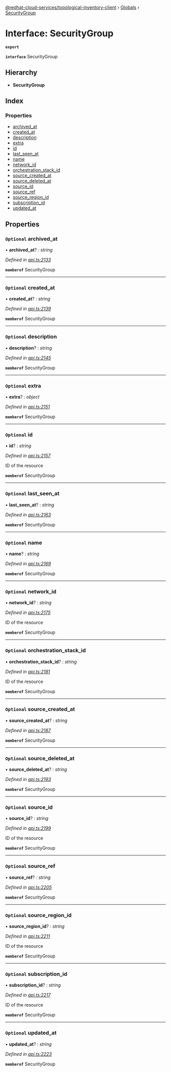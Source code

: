 [@redhat-cloud-services/topological-inventory-client](../README.md) › [Globals](../globals.md) › [SecurityGroup](securitygroup.md)

# Interface: SecurityGroup

**`export`** 

**`interface`** SecurityGroup

## Hierarchy

* **SecurityGroup**

## Index

### Properties

* [archived_at](securitygroup.md#optional-archived_at)
* [created_at](securitygroup.md#optional-created_at)
* [description](securitygroup.md#optional-description)
* [extra](securitygroup.md#optional-extra)
* [id](securitygroup.md#optional-id)
* [last_seen_at](securitygroup.md#optional-last_seen_at)
* [name](securitygroup.md#optional-name)
* [network_id](securitygroup.md#optional-network_id)
* [orchestration_stack_id](securitygroup.md#optional-orchestration_stack_id)
* [source_created_at](securitygroup.md#optional-source_created_at)
* [source_deleted_at](securitygroup.md#optional-source_deleted_at)
* [source_id](securitygroup.md#optional-source_id)
* [source_ref](securitygroup.md#optional-source_ref)
* [source_region_id](securitygroup.md#optional-source_region_id)
* [subscription_id](securitygroup.md#optional-subscription_id)
* [updated_at](securitygroup.md#optional-updated_at)

## Properties

### `Optional` archived_at

• **archived_at**? : *string*

*Defined in [api.ts:2133](https://github.com/RedHatInsights/javascript-clients/blob/master/packages/topological-inventory/api.ts#L2133)*

**`memberof`** SecurityGroup

___

### `Optional` created_at

• **created_at**? : *string*

*Defined in [api.ts:2139](https://github.com/RedHatInsights/javascript-clients/blob/master/packages/topological-inventory/api.ts#L2139)*

**`memberof`** SecurityGroup

___

### `Optional` description

• **description**? : *string*

*Defined in [api.ts:2145](https://github.com/RedHatInsights/javascript-clients/blob/master/packages/topological-inventory/api.ts#L2145)*

**`memberof`** SecurityGroup

___

### `Optional` extra

• **extra**? : *object*

*Defined in [api.ts:2151](https://github.com/RedHatInsights/javascript-clients/blob/master/packages/topological-inventory/api.ts#L2151)*

**`memberof`** SecurityGroup

___

### `Optional` id

• **id**? : *string*

*Defined in [api.ts:2157](https://github.com/RedHatInsights/javascript-clients/blob/master/packages/topological-inventory/api.ts#L2157)*

ID of the resource

**`memberof`** SecurityGroup

___

### `Optional` last_seen_at

• **last_seen_at**? : *string*

*Defined in [api.ts:2163](https://github.com/RedHatInsights/javascript-clients/blob/master/packages/topological-inventory/api.ts#L2163)*

**`memberof`** SecurityGroup

___

### `Optional` name

• **name**? : *string*

*Defined in [api.ts:2169](https://github.com/RedHatInsights/javascript-clients/blob/master/packages/topological-inventory/api.ts#L2169)*

**`memberof`** SecurityGroup

___

### `Optional` network_id

• **network_id**? : *string*

*Defined in [api.ts:2175](https://github.com/RedHatInsights/javascript-clients/blob/master/packages/topological-inventory/api.ts#L2175)*

ID of the resource

**`memberof`** SecurityGroup

___

### `Optional` orchestration_stack_id

• **orchestration_stack_id**? : *string*

*Defined in [api.ts:2181](https://github.com/RedHatInsights/javascript-clients/blob/master/packages/topological-inventory/api.ts#L2181)*

ID of the resource

**`memberof`** SecurityGroup

___

### `Optional` source_created_at

• **source_created_at**? : *string*

*Defined in [api.ts:2187](https://github.com/RedHatInsights/javascript-clients/blob/master/packages/topological-inventory/api.ts#L2187)*

**`memberof`** SecurityGroup

___

### `Optional` source_deleted_at

• **source_deleted_at**? : *string*

*Defined in [api.ts:2193](https://github.com/RedHatInsights/javascript-clients/blob/master/packages/topological-inventory/api.ts#L2193)*

**`memberof`** SecurityGroup

___

### `Optional` source_id

• **source_id**? : *string*

*Defined in [api.ts:2199](https://github.com/RedHatInsights/javascript-clients/blob/master/packages/topological-inventory/api.ts#L2199)*

ID of the resource

**`memberof`** SecurityGroup

___

### `Optional` source_ref

• **source_ref**? : *string*

*Defined in [api.ts:2205](https://github.com/RedHatInsights/javascript-clients/blob/master/packages/topological-inventory/api.ts#L2205)*

**`memberof`** SecurityGroup

___

### `Optional` source_region_id

• **source_region_id**? : *string*

*Defined in [api.ts:2211](https://github.com/RedHatInsights/javascript-clients/blob/master/packages/topological-inventory/api.ts#L2211)*

ID of the resource

**`memberof`** SecurityGroup

___

### `Optional` subscription_id

• **subscription_id**? : *string*

*Defined in [api.ts:2217](https://github.com/RedHatInsights/javascript-clients/blob/master/packages/topological-inventory/api.ts#L2217)*

ID of the resource

**`memberof`** SecurityGroup

___

### `Optional` updated_at

• **updated_at**? : *string*

*Defined in [api.ts:2223](https://github.com/RedHatInsights/javascript-clients/blob/master/packages/topological-inventory/api.ts#L2223)*

**`memberof`** SecurityGroup
